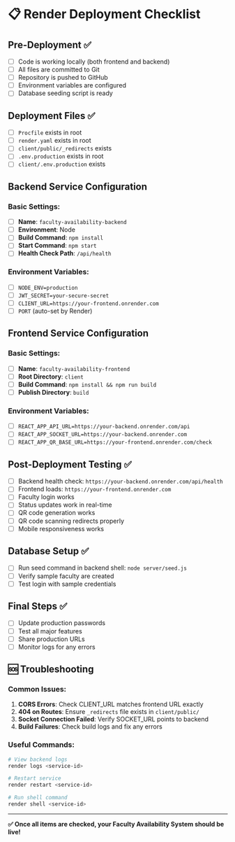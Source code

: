 # 📋 Render Deployment Checklist

## Pre-Deployment ✅

- [ ] Code is working locally (both frontend and backend)
- [ ] All files are committed to Git
- [ ] Repository is pushed to GitHub
- [ ] Environment variables are configured
- [ ] Database seeding script is ready

## Deployment Files ✅

- [ ] `Procfile` exists in root
- [ ] `render.yaml` exists in root  
- [ ] `client/public/_redirects` exists
- [ ] `.env.production` exists in root
- [ ] `client/.env.production` exists

## Backend Service Configuration

### Basic Settings:
- [ ] **Name**: `faculty-availability-backend`
- [ ] **Environment**: Node
- [ ] **Build Command**: `npm install`
- [ ] **Start Command**: `npm start`
- [ ] **Health Check Path**: `/api/health`

### Environment Variables:
- [ ] `NODE_ENV=production`
- [ ] `JWT_SECRET=your-secure-secret`
- [ ] `CLIENT_URL=https://your-frontend.onrender.com`
- [ ] `PORT` (auto-set by Render)

## Frontend Service Configuration

### Basic Settings:
- [ ] **Name**: `faculty-availability-frontend`
- [ ] **Root Directory**: `client`
- [ ] **Build Command**: `npm install && npm run build`
- [ ] **Publish Directory**: `build`

### Environment Variables:
- [ ] `REACT_APP_API_URL=https://your-backend.onrender.com/api`
- [ ] `REACT_APP_SOCKET_URL=https://your-backend.onrender.com`
- [ ] `REACT_APP_QR_BASE_URL=https://your-frontend.onrender.com/check`

## Post-Deployment Testing ✅

- [ ] Backend health check: `https://your-backend.onrender.com/api/health`
- [ ] Frontend loads: `https://your-frontend.onrender.com`
- [ ] Faculty login works
- [ ] Status updates work in real-time
- [ ] QR code generation works
- [ ] QR code scanning redirects properly
- [ ] Mobile responsiveness works

## Database Setup ✅

- [ ] Run seed command in backend shell: `node server/seed.js`
- [ ] Verify sample faculty are created
- [ ] Test login with sample credentials

## Final Steps ✅

- [ ] Update production passwords
- [ ] Test all major features
- [ ] Share production URLs
- [ ] Monitor logs for any errors

## 🆘 Troubleshooting

### Common Issues:
1. **CORS Errors**: Check CLIENT_URL matches frontend URL exactly
2. **404 on Routes**: Ensure `_redirects` file exists in `client/public/`
3. **Socket Connection Failed**: Verify SOCKET_URL points to backend
4. **Build Failures**: Check build logs and fix any errors

### Useful Commands:
```bash
# View backend logs
render logs <service-id>

# Restart service
render restart <service-id>

# Run shell command
render shell <service-id>
```

---

**✅ Once all items are checked, your Faculty Availability System should be live!**
